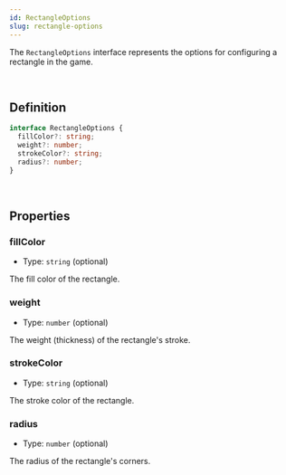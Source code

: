 ```yaml
---
id: RectangleOptions
slug: rectangle-options
---
```


The `RectangleOptions` interface represents the options for configuring a rectangle in the game.

<br/>

## Definition

```ts
interface RectangleOptions {
  fillColor?: string;
  weight?: number;
  strokeColor?: string;
  radius?: number;
}
```

<br/>

## Properties

### fillColor

- Type: `string` (optional)

The fill color of the rectangle.

### weight

- Type: `number` (optional)

The weight (thickness) of the rectangle's stroke.

### strokeColor

- Type: `string` (optional)

The stroke color of the rectangle.

### radius

- Type: `number` (optional)

The radius of the rectangle's corners.